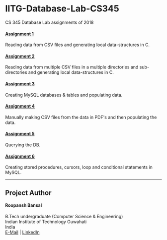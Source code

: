 # IITG-Database-Lab-CS345
CS 345 Database Lab assignments of 2018

#### [Assignment 1](1/)
Reading data from CSV files and generating local data-structures in C.

#### [Assignment 2](2/)
Reading data from multiple CSV files in a multiple directories and sub-directories and generating local data-structures in C.

#### [Assignment 3](3/)
Creating MySQL databases & tables and populating data.

#### [Assignment 4](4/)
Manually making CSV files from the data in PDF's and then populating the data.

#### [Assignment 5](5/)
Querying the DB.

#### [Assignment 6](6/)
Creating stored procedures, cursors, loop and conditional statements in MySQL.

----------------------

## Project Author
#### Roopansh Bansal
B.Tech undergraduate (Computer Science & Engineering)  
Indian Institute of Technology Guwahati  
India  
[E-Mail](mailto:roopansh.bansal@gmail.com)  |  [LinkedIn](https://www.linkedin.com/in/roopansh-bansal)
